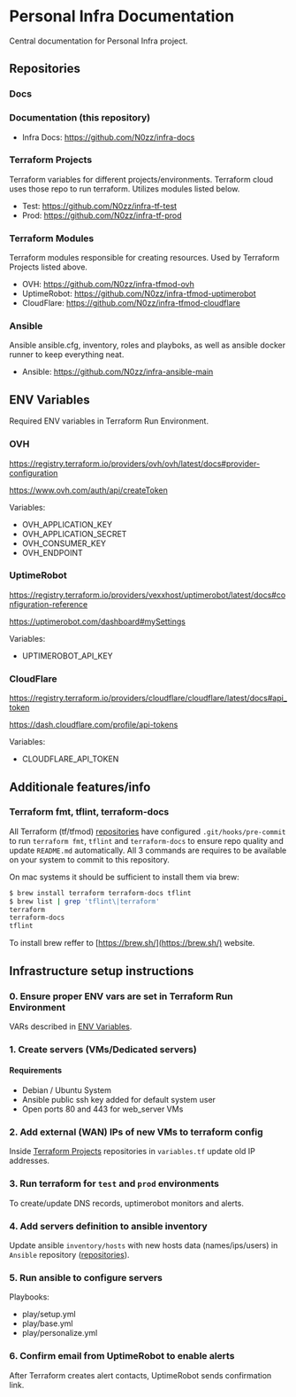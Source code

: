# Personal Infra Documentation

Central documentation for Personal Infra project.

## Repositories

### Docs

### Documentation (this repository)

- Infra Docs: https://github.com/N0zz/infra-docs

### Terraform Projects

Terraform variables for different projects/environments. Terraform cloud uses those repo to run terraform. Utilizes modules listed below.

- Test: https://github.com/N0zz/infra-tf-test
- Prod: https://github.com/N0zz/infra-tf-prod

### Terraform Modules

Terraform modules responsible for creating resources. Used by Terraform Projects listed above.

- OVH: https://github.com/N0zz/infra-tfmod-ovh
- UptimeRobot: https://github.com/N0zz/infra-tfmod-uptimerobot
- CloudFlare: https://github.com/N0zz/infra-tfmod-cloudflare

### Ansible

Ansible ansible.cfg, inventory, roles and playboks, as well as ansible docker runner to keep everything neat.

- Ansible: https://github.com/N0zz/infra-ansible-main

## ENV Variables

Required ENV variables in Terraform Run Environment.

### OVH

https://registry.terraform.io/providers/ovh/ovh/latest/docs#provider-configuration

https://www.ovh.com/auth/api/createToken

Variables:

- OVH_APPLICATION_KEY
- OVH_APPLICATION_SECRET
- OVH_CONSUMER_KEY
- OVH_ENDPOINT

### UptimeRobot

https://registry.terraform.io/providers/vexxhost/uptimerobot/latest/docs#configuration-reference

https://uptimerobot.com/dashboard#mySettings

Variables:

- UPTIMEROBOT_API_KEY

### CloudFlare

https://registry.terraform.io/providers/cloudflare/cloudflare/latest/docs#api_token

https://dash.cloudflare.com/profile/api-tokens

Variables:

- CLOUDFLARE_API_TOKEN

## Additionale features/info

### Terraform fmt, tflint, terraform-docs

All Terraform (tf/tfmod) [repositories](#repositories) have configured `.git/hooks/pre-commit` to run `terraform fmt`, `tflint` and `terraform-docs` to ensure repo quality and update `README.md` automatically. All 3 commands are requires to be available on your system to commit to this repository.

On mac systems it should be sufficient to install them via brew:

```bash
$ brew install terraform terraform-docs tflint
$ brew list | grep 'tflint\|terraform'
terraform
terraform-docs
tflint
```

To install brew reffer to [https://brew.sh/](https://brew.sh/) website.

## Infrastructure setup instructions

### 0. Ensure proper ENV vars are set in Terraform Run Environment

VARs described in [ENV Variables](#env-variables).

### 1. Create servers (VMs/Dedicated servers)

#### Requirements

- Debian / Ubuntu System
- Ansible public ssh key added for default system user
- Open ports 80 and 443 for web_server VMs

### 2. Add external (WAN) IPs of new VMs to terraform config

Inside [Terraform Projects](#terraform-projects) repositories in `variables.tf` update old IP addresses.

### 3. Run terraform for `test` and `prod` environments

To create/update DNS records, uptimerobot monitors and alerts.

### 4. Add servers definition to ansible inventory

Update ansible `inventory/hosts` with new hosts data (names/ips/users) in `Ansible` repository ([repositories](#repositories)).

### 5. Run ansible to configure servers

Playbooks:

- play/setup.yml
- play/base.yml
- play/personalize.yml

### 6. Confirm email from UptimeRobot to enable alerts

After Terraform creates alert contacts, UptimeRobot sends confirmation link.
